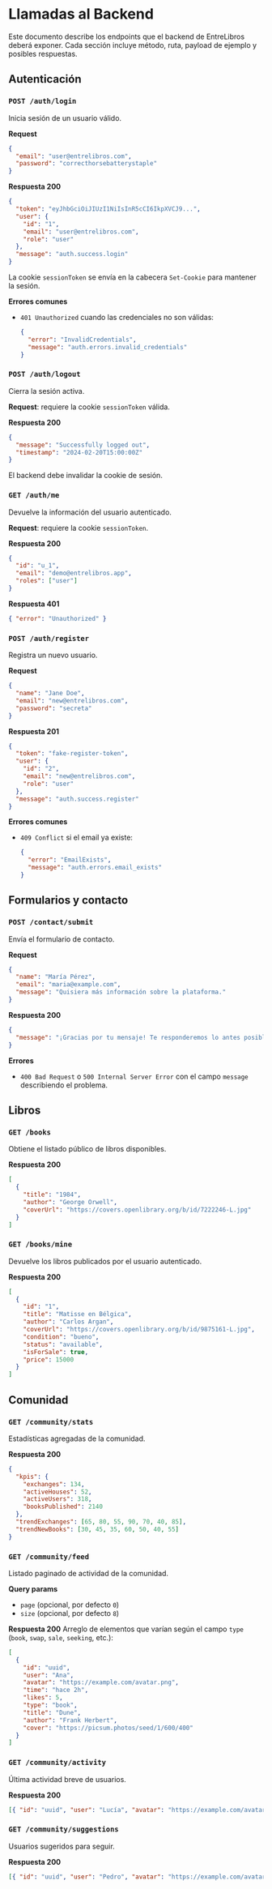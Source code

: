 # Llamadas al Backend

Este documento describe los endpoints que el backend de EntreLibros deberá exponer. Cada sección incluye método, ruta, payload de ejemplo y posibles respuestas.

## Autenticación

### `POST /auth/login`

Inicia sesión de un usuario válido.

**Request**

```json
{
  "email": "user@entrelibros.com",
  "password": "correcthorsebatterystaple"
}
```

**Respuesta 200**

```json
{
  "token": "eyJhbGciOiJIUzI1NiIsInR5cCI6IkpXVCJ9...",
  "user": {
    "id": "1",
    "email": "user@entrelibros.com",
    "role": "user"
  },
  "message": "auth.success.login"
}
```

La cookie `sessionToken` se envía en la cabecera `Set-Cookie` para mantener la sesión.

**Errores comunes**

- `401 Unauthorized` cuando las credenciales no son válidas:
  ```json
  {
    "error": "InvalidCredentials",
    "message": "auth.errors.invalid_credentials"
  }
  ```

### `POST /auth/logout`

Cierra la sesión activa.

**Request**: requiere la cookie `sessionToken` válida.

**Respuesta 200**

```json
{
  "message": "Successfully logged out",
  "timestamp": "2024-02-20T15:00:00Z"
}
```

El backend debe invalidar la cookie de sesión.

### `GET /auth/me`

Devuelve la información del usuario autenticado.

**Request**: requiere la cookie `sessionToken`.

**Respuesta 200**

```json
{
  "id": "u_1",
  "email": "demo@entrelibros.app",
  "roles": ["user"]
}
```

**Respuesta 401**

```json
{ "error": "Unauthorized" }
```

### `POST /auth/register`

Registra un nuevo usuario.

**Request**

```json
{
  "name": "Jane Doe",
  "email": "new@entrelibros.com",
  "password": "secreta"
}
```

**Respuesta 201**

```json
{
  "token": "fake-register-token",
  "user": {
    "id": "2",
    "email": "new@entrelibros.com",
    "role": "user"
  },
  "message": "auth.success.register"
}
```

**Errores comunes**

- `409 Conflict` si el email ya existe:
  ```json
  {
    "error": "EmailExists",
    "message": "auth.errors.email_exists"
  }
  ```

## Formularios y contacto

### `POST /contact/submit`

Envía el formulario de contacto.

**Request**

```json
{
  "name": "María Pérez",
  "email": "maria@example.com",
  "message": "Quisiera más información sobre la plataforma."
}
```

**Respuesta 200**

```json
{
  "message": "¡Gracias por tu mensaje! Te responderemos lo antes posible."
}
```

**Errores**

- `400 Bad Request` o `500 Internal Server Error` con el campo `message` describiendo el problema.

## Libros

### `GET /books`

Obtiene el listado público de libros disponibles.

**Respuesta 200**

```json
[
  {
    "title": "1984",
    "author": "George Orwell",
    "coverUrl": "https://covers.openlibrary.org/b/id/7222246-L.jpg"
  }
]
```

### `GET /books/mine`

Devuelve los libros publicados por el usuario autenticado.

**Respuesta 200**

```json
[
  {
    "id": "1",
    "title": "Matisse en Bélgica",
    "author": "Carlos Argan",
    "coverUrl": "https://covers.openlibrary.org/b/id/9875161-L.jpg",
    "condition": "bueno",
    "status": "available",
    "isForSale": true,
    "price": 15000
  }
]
```

## Comunidad

### `GET /community/stats`

Estadísticas agregadas de la comunidad.

**Respuesta 200**

```json
{
  "kpis": {
    "exchanges": 134,
    "activeHouses": 52,
    "activeUsers": 318,
    "booksPublished": 2140
  },
  "trendExchanges": [65, 80, 55, 90, 70, 40, 85],
  "trendNewBooks": [30, 45, 35, 60, 50, 40, 55]
}
```

### `GET /community/feed`

Listado paginado de actividad de la comunidad.

**Query params**

- `page` (opcional, por defecto `0`)
- `size` (opcional, por defecto `8`)

**Respuesta 200**
Arreglo de elementos que varían según el campo `type` (`book`, `swap`, `sale`, `seeking`, etc.):

```json
[
  {
    "id": "uuid",
    "user": "Ana",
    "avatar": "https://example.com/avatar.png",
    "time": "hace 2h",
    "likes": 5,
    "type": "book",
    "title": "Dune",
    "author": "Frank Herbert",
    "cover": "https://picsum.photos/seed/1/600/400"
  }
]
```

### `GET /community/activity`

Última actividad breve de usuarios.

**Respuesta 200**

```json
[{ "id": "uuid", "user": "Lucía", "avatar": "https://example.com/avatar.png" }]
```

### `GET /community/suggestions`

Usuarios sugeridos para seguir.

**Respuesta 200**

```json
[{ "id": "uuid", "user": "Pedro", "avatar": "https://example.com/avatar.png" }]
```
